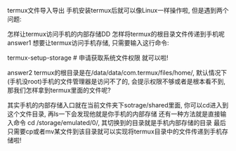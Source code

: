 termux文件导入导出
手机安装termux后就可以像Linux一样操作啦, 但是遇到两个问题:

怎样让termux访问手机的内部存储DD
怎样将termux的根目录文件传递到手机呢
answer1
想要让termux访问手机存储, 只需要输入这行命令:

termux-setup-storage # 申请获取系统文件权限
就可以啦!

answer2
termux的根目录是在/data/data/com.termux/files/home/, 默认情况下(手机没root)手机的文件管理器是访问不了的, 会提示权限不够或者是根本看不到, 那我们怎样拿到termux里面的文件呢?

其实手机的内部存储入口就在当前文件夹下sotrage/shared里面, 你可以cd进入到这个文件目录, 再ls一下会发现他就是你手机的内部存储
还有一种方法就是直接输入命令 cd /storage/emulated/0/, 其切换到的目录就是手机内部存储的目录
最后只需要cp或者mv某文件到该目录就可以实现将termux目录中的文件传递到手机存储啦!

